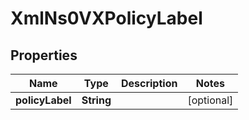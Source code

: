 
# XmlNs0VXPolicyLabel

## Properties
Name | Type | Description | Notes
------------ | ------------- | ------------- | -------------
**policyLabel** | **String** |  |  [optional]



